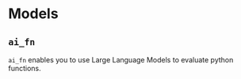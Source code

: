 
# Models

## `ai_fn`

`ai_fn` enables you to use Large Language Models to evaluate python functions. 


